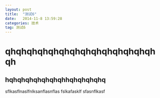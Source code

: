 ```yaml
---
layout: post
title:  "测试6"
date:   2014-11-8 13:59:28
categories: 技术
tag: 测试6
---
```

qhqhqhqhqhqhqhqhqhqhqhqhqhqhqh
==================
hqhqhqhqhqhqhqhhqhqhqhqhq
------------------
sflkasflnaslfnlksanflasnflas
fslkafasklf
sfasnflkasf